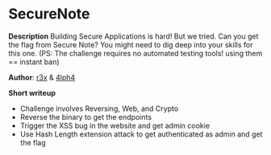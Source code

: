 # SecureNote

**Description**
Building Secure Applications is hard! But we tried. Can you get the flag from Secure Note?
You might need to dig deep into your skills for this one.
(PS: The challenge requires no automated testing tools! using them == instant ban)

**Author**: [r3x](https://twitter.com/Tr3x__) &  [4lph4](https://twitter.com/__4lph4__)  

**Short writeup**
+ Challenge involves Reversing, Web, and Crypto
+ Reverse the binary to get the endpoints
+ Trigger the XSS bug in the website and get admin cookie
+ Use Hash Length extension attack to get authenticated as admin and get the flag

